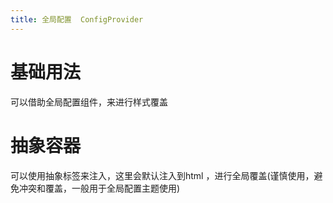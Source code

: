 ```yaml
---
title: 全局配置  ConfigProvider
---
```


<f-back-top></f-back-top>

# 基础用法

可以借助全局配置组件，来进行样式覆盖

<preview path="./demo/ConfigProvider/Basic.vue"></preview>

# 抽象容器

可以使用抽象标签来注入，这里会默认注入到html ，进行全局覆盖(谨慎使用，避免冲突和覆盖，一般用于全局配置主题使用)

<preview path="./demo/ConfigProvider/Abstract.vue"></preview>
